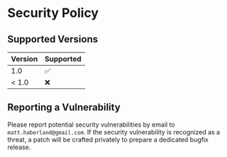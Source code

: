 # Security Policy

## Supported Versions

| Version | Supported          |
| ------- | ------------------ |
| 1.0     | :white_check_mark: |
| < 1.0   | :x:                |

## Reporting a Vulnerability

Please report potential security vulnerabilities by email to `matt.haberland@gmail.com`.
If the security vulnerability is recognized as a threat, a patch will be crafted
privately to prepare a dedicated bugfix release.
